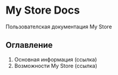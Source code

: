# My Store Docs
Пользователская документация My Store

## Оглавление
1. Основная информация (ссылка)
2. Возможности My Store (ссылка)
